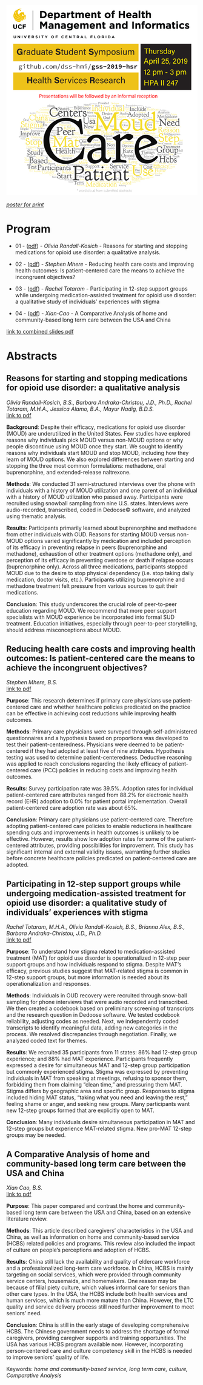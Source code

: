 ![poster](libs/images/hsr-gss-poster-2-digital.jpg)

_[poster for print](libs/images/hsr-gss-poster-1-print.pdf)_  



# Program

* 01 - ([pdf][talk1]) - _Olivia Randall-Kosich_ - Reasons for starting and stopping medications for opioid use disorder: a qualitative analysis. 

* 02  - ([pdf][talk2]) - _Stephen Mhere_ - Reducing health care costs and improving health outcomes: Is patient-centered care the means to achieve the incongruent objectives?

* 03  - ([pdf][talk3]) - _Rachel Totaram_ - Participating in 12-step support groups while undergoing medication-assisted treatment for opioid use disorder: a qualitative study of individuals’ experiences with stigma

* 04  - ([pdf][talk4]) - _Xian-Cao_ - A Comparative Analysis of home and community-based long term care between the USA and China

[link to combined slides pdf][talk0]

# Abstracts

## Reasons for starting and stopping medications for opioid use disorder: a qualitative analysis

_Olivia Randall-Kosich, B.S., Barbara Andraka-Christou, J.D., Ph.D., Rachel Totaram, M.H.A., Jessica Alamo, B.A., Mayur Nadig, B.D.S._  
[link to pdf][talk1]   

**Background**: Despite their efficacy, medications for opioid use disorder (MOUD) are underutilized in the United States. Few studies have explored reasons why individuals pick MOUD versus non-MOUD options or why people discontinue using MOUD once they start. We sought to identify reasons why individuals start MOUD and stop MOUD, including how they learn of MOUD options. We also explored differences between starting and stopping the three most common formulations: methadone, oral buprenorphine, and extended-release naltrexone.

**Methods**: We conducted 31 semi-structured interviews over the phone with individuals with a history of MOUD utilization and one parent of an individual with a history of MOUD utilization who passed away. Participants were recruited using snowball sampling from nine U.S. states. Interviews were audio-recorded, transcribed, coded in Dedoose© software, and analyzed using thematic analysis.

**Results**: Participants primarily learned about buprenorphine and methadone from other individuals with OUD. Reasons for starting MOUD versus non-MOUD options varied significantly by medication and included perception of its efficacy in preventing relapse in peers (buprenorphine and methadone), exhaustion of other treatment options (methadone only), and perception of its efficacy in preventing overdose or death if relapse occurs (buprenorphine only). Across all three medications, participants stopped MOUD due to the desire to stop physical dependency (i.e. stop taking daily medication, doctor visits, etc.). Participants utilizing buprenorphine and methadone treatment felt pressure from various sources to quit their medications. 

**Conclusion**: This study underscores the crucial role of peer-to-peer education regarding MOUD. We recommend that more peer support specialists with MOUD experience be incorporated into formal SUD treatment. Education initiatives, especially through peer-to-peer storytelling, should address misconceptions about MOUD.

## Reducing health care costs and improving health outcomes: Is patient-centered care the means to achieve the incongruent objectives?
_Stephen Mhere, B.S._  
[link to pdf][talk2]   

**Purpose**: This research determines if primary care physicians use patient-centered care and whether healthcare policies predicated on the practice can be effective in achieving cost reductions while improving health outcomes. 

**Methods**: Primary care physicians were surveyed through self-administered questionnaires and a hypothesis based on proportions was developed to test their patient-centeredness. Physicians were deemed to be patient-centered if they had adopted at least five of nine attributes. Hypothesis testing was used to determine patient-centeredness. Deductive reasoning was applied to reach conclusions regarding the likely efficacy of patient-centered care (PCC) policies in reducing costs and improving health outcomes. 

**Results**: Survey participation rate was 39.5%. Adoption rates for individual patient-centered care attributes ranged from 88.2% for electronic health record (EHR) adoption to 0.0% for patient portal implementation. Overall patient-centered care adoption rate was about 65%.

**Conclusion**: Primary care physicians use patient-centered care. Therefore adopting patient-centered care policies to enable reductions in healthcare spending cuts and improvements in health outcomes is unlikely to be effective. However, results show low adoption rates for some of the patient-centered attributes, providing possibilities for improvement. This study has significant internal and external validity issues, warranting further studies before concrete healthcare policies predicated on patient-centered care are adopted.

## Participating in 12-step support groups while undergoing medication-assisted treatment for opioid use disorder: a qualitative study of individuals’ experiences with stigma

_Rachel Totaram, M.H.A., Olivia Randall-Kosich, B.S., Brianna Alex, B.S., Barbara Andraka-Christou, J.D., Ph.D._  
[link to pdf][talk3]   

**Purpose**: To understand how stigma related to medication-assisted treatment (MAT) for opioid use disorder is operationalized in 12-step peer support groups and how individuals respond to stigma. Despite MAT’s efficacy, previous studies suggest that MAT-related stigma is common in 12-step support groups, but more information is needed about its operationalization and responses.

**Methods**: Individuals in OUD recovery were recruited through snow-ball sampling for phone interviews that were audio recorded and transcribed. We then created a codebook based on preliminary screening of transcripts and the research question in Dedoose software. We tested codebook reliability, adjusting codes as needed. Next, we independently coded transcripts to identify meaningful data, adding new categories in the process. We resolved discrepancies through negotiation. Finally, we analyzed coded text for themes.

**Results**: We recruited 35 participants from 11 states: 86% had 12-step group experience; and 88% had MAT experience. Participants frequently expressed a desire for simultaneous MAT and 12-step group participation but commonly experienced stigma. Stigma was expressed by preventing individuals in MAT from speaking at meetings, refusing to sponsor them, forbidding them from claiming “clean time,” and pressuring them MAT. Stigma differs by geographic area and specific group. Responses to stigma included hiding MAT status, “taking what you need and leaving the rest,” feeling shame or anger, and seeking new groups. Many participants want new 12-step groups formed that are explicitly open to MAT.

**Conclusion**: Many individuals desire simultaneous participation in MAT and 12-step groups but experience MAT-related stigma. New pro-MAT 12-step groups may be needed.

## A Comparative Analysis of home and community-based long term care between the USA and China

_Xian Cao, B.S._  
[link to pdf][talk4]   

**Purpose**: This paper compared and contrast the home and community-based long term care between the USA and China, based on an extensive literature review. 

**Methods**: This article described caregivers’ characteristics in the USA and China, as well as information on home and community-based service (HCBS) related policies and programs. This review also included the impact of culture on people’s perceptions and adoption of HCBS. 

**Results**: China still lack the availability and quality of eldercare workforce and a professionalized long-term care workforce. In China, HCBS is mainly targeting on social services, which were provided through community service centers, housemaids, and homemakers. One reason may be because of filial piety culture, which values informal care for seniors than other care types. In the USA, the HCBS include both health services and human services, which is much more mature than China. However, the LTC quality and service delivery process still need further improvement to meet seniors’ need. 

**Conclusion**: China is still in the early stage of developing comprehensive HCBS. The Chinese government needs to address the shortage of formal caregivers, providing caregiver supports and training opportunities. The USA has various HCBS program available now. However, incorporating person-centered care and culture competency skill in the HCBS is needed to improve seniors’ quality of life. 

Keywords: _home and community-based service, long term care, culture, Comparative Analysis_

[talk0]:https://raw.githack.com/dss-hmi/gss-2019-hsr/master/libs/presentations/gss-2019-hsr-master-peresentation.pdf
[talk1]:https://raw.githack.com/dss-hmi/gss-2019-hsr/master/libs/presentations/01-Olivia-Randall-Kosich.pdf
[talk2]:https://raw.githack.com/dss-hmi/gss-2019-hsr/master/libs/presentations/02-Stephen-Mhere.pdf
[talk3]:https://raw.githack.com/dss-hmi/gss-2019-hsr/master/libs/presentations/03-Rachel-Totaram.pdf
[talk4]:https://raw.githack.com/dss-hmi/gss-2019-hsr/master/libs/presentations/04-Xian-Cao.pdf

